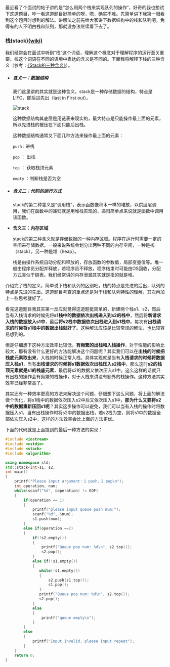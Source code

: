 最近看了个面试的帖子讲的是“怎么用两个栈来实现队列的操作”，好奇的我也想试下这道题目，咋一看这道题目挺简单的呀，嗯，确实不难。先简单讲下我第一眼看到这个题目时想到的解法。讲解法之前先给大家讲下数据结构中的栈和队列吧，免得有的人不明白栈和队列，那就没办法继续看下去了。


### 栈(stack)[(wiki)](https://zh.wikipedia.org/zh-hans/%E5%A0%86%E6%A0%88)

我们经常会在面试中听到“栈”这个词语，理解这个概念对于理解程序的运行至关重要。栈这个词语在不同的语境中表达的含义是不同的。下面我将解释下栈的三种含义（参考：[《Stack的三种含义》](http://www.ruanyifeng.com/blog/2013/11/stack.html)）。

* ##### 含义一：数据结构

	我们这里讲的其实就是这种含义，stack是一种存储数据的结构，特点是LIFO，即后进先出（last in First out）。

	![stack](https://user-gold-cdn.xitu.io/2019/3/9/1696090037da4c1f?w=385&h=260&f=jpeg&s=4672)

	这种数据结构其底层是用链表来现实的，最大特点是只能操作最上面的元素，所以先进栈的被压在下面只能后出栈。

	这种数据结构通常又下面几种方法来操作最上面的元素：

	`push`  :   进栈

	`pop`  ：  出栈

	`top`   ： 获取栈顶元素

	`empty` ：判断栈是否为空 

* ##### 含义二：代码的运行方式

  	stack的第二种含义是“调用栈“，表示函数像积木一样的堆放，以供层层调用，我们在函数中的递归就是用堆栈实现的，递归简单点来说就是函数中调用该函数。

* **含义三：内存区域**

  stack的第三种含义就是存储数据的一种内存区域。程序在运行时需要一定的空间来存储数据。一般来说系统会划分出两种不同的内存空间，一种是栈（stack），另一种是堆（heap）。

  栈是由操作系统自动分配和释放的，存放函数的参数值，局部变量值等。堆一般由程序员分配并释放，若程序员不释放，程序结束时可能由OS回收，分配方式类似于链表。我们经常讲的内存泄漏其实就是指的就是堆。

介绍完了栈的定义，简单说下栈和队列的区别吧，栈的特点是先进的后出，队列的特点是先进的先出。这道题目考查的重点还是对于栈和队列特性的理解，其次再加上一些思考就好了。

看完这道题目我其实第一反应就觉得这道题挺简单的，新建两个栈s1、s2，然后当有入栈请求的时候先将**s1栈中的数据依次出栈进入到s2的栈中**，然后将**新请求入栈的数据放入s1中**，最后**将s2栈中数据依次出栈进入到s1栈中**。每次有**出栈请求的时候将s1栈中的数据出栈就好了**。这种解法应该是比较常规的解法，也比较容易想到的。

但是仔细想下这种方法效率比较低，**有频繁的出栈和入栈操作**，对于性能的影响比较大，那有没有什么更好的方法能解决这个问题呢？其实我们可以在**出栈的时候把栈底元素取出来**，入栈的时候正常入栈。具体实现就是当有**入栈请求的时候将数据压入栈s1**，当有**出栈请求的时候将s1数据依次出栈压入s2栈中**，那么这时**s2的栈顶元素就是s1的栈底元素**，最后将s2的数据又依次压入s1中。这么这样的话就只有出栈的操作会有频繁的栈操作，对于入栈来讲没有额外的栈操作。这种方法其实效率已经非常高了。

其实还有一种效率更高的方法来解决这个问题，仔细想下这么问题，将上面的解法做个优化，将s1栈中的数据依次压入s2中后又依次压入s1中，**那为什么又要将s2中的数据重新压回s1呢**？其实这步操作可以避免，我们可以当有入栈的操作时将数据压入s1，当有出栈操作时将s2中的数据出栈，若s2栈为空，则将s1中的数据全部依次压入s2中，这样的方法效率会比上面的方法更优。

下面的代码就是上面提到的最后一种方法的实现：

```c++
#include <iostream>
#include <cstdio>
#include <stack>
#include <algorithm>

using namespace std;
std::stack<int>s1, s2;
int main()
{
    printf("Please input argument：1 push，2 pop\n");
    int operation, num;
    while(scanf("%d", &operation) != EOF)
    {
        if(operation == 1)
        {
            printf("please input queue push num:");
            scanf("%d", &num);
            s1.push(num);
        }
        else if(operation ==2)
        {
            if(!s2.empty())
            {
                printf("Queue pop num: %d\n", s2.top());
                s2.pop();
            }
            else if(!s1.empty())
            {
               while(!s1.empty())
               {
                   s2.push(s1.top());
                   s1.pop();
               }
               printf("Queue pop num: %d\n", s2.top());
               s2.pop();
            }
            else
            {
                printf("queue empty\n");
            }
        }
        else
        {
            printf("Input invalid, please input repeat");
        }
    }
    return 0;
}
```